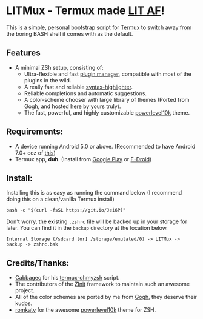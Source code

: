 
# LITMux - Termux made [LIT AF](https://www.urbandictionary.com/define.php?term=lit&defid=7514041)!

This is a simple, personal bootstrap script for [Termux](https://play.google.com/store/apps/details?id=com.termux) to switch away from the boring BASH shell it comes with as the default.

## Features
- A minimal ZSh setup, consisting of:
    - Ultra-flexible and fast [plugin manager](https://github.com/zdharma/zinit), compatible with most of the plugins in the wild.
    - A really fast and reliable [syntax-highlighter](https://github.com/zdharma/fast-syntax-highlighting).
    - Reliable completions and automatic suggestions.
    - A color-scheme chooser with large library of themes (Ported from [Gogh](https://github.com/Mayccoll/Gogh), and hosted [here](https://github.com/AvinashReddy3108/Gogh4Termux) by yours truly).
    - The fast, powerful, and highly customizable [powerlevel10k](https://github.com/romkatv/powerlevel10k) theme.

## Requirements:
 - A device running Android 5.0 or above. (Recommended to have Android 7.0+ coz of [this](https://www.reddit.com/r/termux/comments/dnzdbs/end_of_android56_support_on_20200101/))
 - Termux app, __duh__. (Install from [Google Play](https://play.google.com/store/apps/details?id=com.termux) or [F-Droid](https://f-droid.org/packages/com.termux/))


## Install:

Installing this is as easy as running the command below (I recommend doing this on a clean/vanilla Termux install)

```shell
bash -c "$(curl -fsSL https://git.io/Jei6P)"
```

Don't worry, the existing `.zshrc` file will be backed up in your storage for later. You can find it in the `backup` directory at the location below.
```
Internal Storage (/sdcard [or] /storage/emulated/0) -> LITMux -> backup -> zshrc.bak
```

## Credits/Thanks:
 - [Cabbagec](https://github.com/Cabbagec) for his [termux-ohmyzsh](https://github.com/Cabbagec/termux-ohmyzsh) script.
 - The contributors of the [ZInit](https://github.com/zdharma/zinit) framework to maintain such an awesome project.
 - All of the color schemes are ported by me from [Gogh](https://github.com/Mayccoll/Gogh), they deserve their kudos.
 - [romkatv](https://github.com/romkatv) for the awesome [powerlevel10k](https://github.com/romkatv/powerlevel10k) theme for ZSH.
